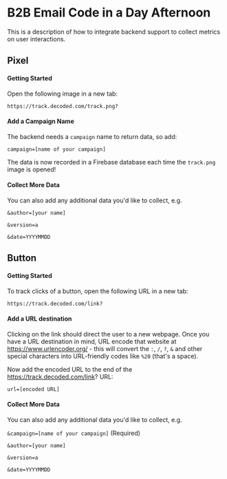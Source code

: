 B2B Email Code in a Day Afternoon
=========================

This is a description of how to integrate backend support to collect metrics on user interactions.

## Pixel

#### Getting Started

Open the following image in a new tab:

`https://track.decoded.com/track.png?`

#### Add a Campaign Name

The backend needs a `campaign` name to return data, so add:

`campaign=[name of your campaign]`

The data is now recorded in a Firebase database each time the `track.png` image is opened!

#### Collect More Data

You can also add any additional data you'd like to collect, e.g.

`&author=[your name]`

`&version=a`

`&date=YYYYMMDD`

## Button

#### Getting Started

To track clicks of a button, open the following URL in a new tab:

`https://track.decoded.com/link?`

#### Add a URL destination

Clicking on the link should direct the user to a new webpage. Once you have a URL destination in mind, URL encode that website at https://www.urlencoder.org/ - this will convert the `:`, `/`, `?`, `&` and other special characters into URL-friendly codes like `%20` (that's a space).

Now add the encoded URL to the end of the https://track.decoded.com/link? URL:

`url=[encoded URL]`

#### Collect More Data

You can also add any additional data you'd like to collect, e.g.

`&campaign=[name of your campaign]` (Required)

`&author=[your name]`

`&version=a`

`&date=YYYYMMDD`